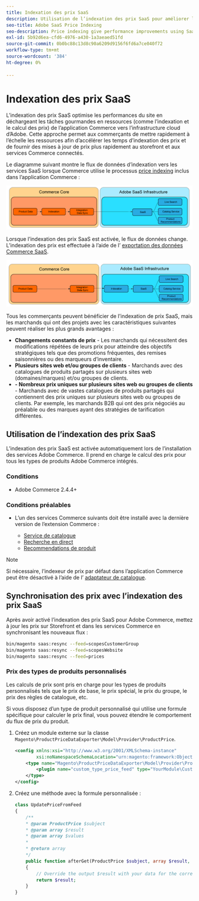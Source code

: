 ```yaml
---
title: Indexation des prix SaaS
description: Utilisation de l’indexation des prix SaaS pour améliorer les performances
seo-title: Adobe SaaS Price Indexing
seo-description: Price indexing give performance improvements using SaaS infrastructure
exl-id: 5b92d6ea-cfd6-4976-a430-1a3aeaed51fd
source-git-commit: 0b0bc88c13d8c90a6209d9156f6fd6a7ce040f72
workflow-type: tm+mt
source-wordcount: '384'
ht-degree: 0%

---
```


# Indexation des prix SaaS

L’indexation des prix SaaS optimise les performances du site en déchargeant les tâches gourmandes en ressources (comme l’indexation et le calcul des prix) de l’application Commerce vers l’infrastructure cloud d’Adobe. Cette approche permet aux commerçants de mettre rapidement à l’échelle les ressources afin d’accélérer les temps d’indexation des prix et de fournir des mises à jour de prix plus rapidement au storefront et aux services Commerce connectés.

Le diagramme suivant montre le flux de données d’indexation vers les services SaaS lorsque Commerce utilise le processus [price indexing](https://experienceleague.adobe.com/en/docs/commerce-operations/configuration-guide/cli/manage-indexers) inclus dans l’application Commerce :

![Flux de données par défaut](assets/old_way.png)

Lorsque l’indexation des prix SaaS est activée, le flux de données change. L’indexation des prix est effectuée à l’aide de l’ [exportation des données Commerce SaaS](../data-export/data-synchronization.md).

![Flux de données d’indexation de prix SaaS](assets/new_way.png)

Tous les commerçants peuvent bénéficier de l’indexation de prix SaaS, mais les marchands qui ont des projets avec les caractéristiques suivantes peuvent réaliser les plus grands avantages :

* **Changements constants de prix** - Les marchands qui nécessitent des modifications répétées de leurs prix pour atteindre des objectifs stratégiques tels que des promotions fréquentes, des remises saisonnières ou des marqueurs d’inventaire.
* **Plusieurs sites web et/ou groupes de clients** - Marchands avec des catalogues de produits partagés sur plusieurs sites web (domaines/marques) et/ou groupes de clients.
* **- Nombreux prix uniques sur plusieurs sites web ou groupes de clients** - Marchands avec de vastes catalogues de produits partagés qui contiennent des prix uniques sur plusieurs sites web ou groupes de clients. Par exemple, les marchands B2B qui ont des prix négociés au préalable ou des marques ayant des stratégies de tarification différentes.

## Utilisation de l’indexation des prix SaaS

L’indexation des prix SaaS est activée automatiquement lors de l’installation des services Adobe Commerce. Il prend en charge le calcul des prix pour tous les types de produits Adobe Commerce intégrés.

### Conditions

* Adobe Commerce 2.4.4+

### Conditions préalables

* L’un des services Commerce suivants doit être installé avec la dernière version de l’extension Commerce :

   * [Service de catalogue](../catalog-service/overview.md)
   * [Recherche en direct](../live-search/overview.md)
   * [Recommendations de produit](../product-recommendations/guide-overview.md)


>[!NOTE]
>
>Si nécessaire, l’indexeur de prix par défaut dans l’application Commerce peut être désactivé à l’aide de l’ [adaptateur de catalogue](catalog-adapter.md).

## Synchronisation des prix avec l’indexation des prix SaaS

Après avoir activé l’indexation des prix SaaS pour Adobe Commerce, mettez à jour les prix sur Storefront et dans les services Commerce en synchronisant les nouveaux flux :

```bash
bin/magento saas:resync --feed=scopesCustomerGroup
bin/magento saas:resync --feed=scopesWebsite
bin/magento saas:resync --feed=prices
```

### Prix des types de produits personnalisés

Les calculs de prix sont pris en charge pour les types de produits personnalisés tels que le prix de base, le prix spécial, le prix du groupe, le prix des règles de catalogue, etc.

Si vous disposez d’un type de produit personnalisé qui utilise une formule spécifique pour calculer le prix final, vous pouvez étendre le comportement du flux de prix du produit.

1. Créez un module externe sur la classe `Magento\ProductPriceDataExporter\Model\Provider\ProductPrice`.

   ```xml
   <config xmlns:xsi="http://www.w3.org/2001/XMLSchema-instance"
           xsi:noNamespaceSchemaLocation="urn:magento:framework:ObjectManager/etc/config.xsd">
       <type name="Magento\ProductPriceDataExporter\Model\Provider\ProductPrice">
           <plugin name="custom_type_price_feed" type="YourModule\CustomProductType\Plugin\UpdatePriceFromFeed" />
       </type>
   </config>
   ```

1. Créez une méthode avec la formule personnalisée :

   ```php
   class UpdatePriceFromFeed
   {
       /**
       * @param ProductPrice $subject
       * @param array $result
       * @param array $values
       *
       * @return array
       */
       public function afterGet(ProductPrice $subject, array $result, array $values) : array
       {
           // Override the output $result with your data for the corresponding products (see original method for details) 
           return $result;
       }
   }
   ```

